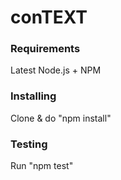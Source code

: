 # conTEXT

### Requirements

Latest Node.js + NPM  

### Installing

Clone & do "npm install"  

### Testing

Run "npm test"  